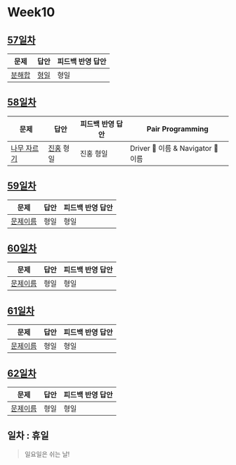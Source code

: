 # Week10

## [57일차](Day57)

| 문제                                           | 답안                        | 피드백 반영 답안 |
| ---------------------------------------------- | --------------------------- | ---------------- |
| [분해합](https://www.acmicpc.net/problem/2231) | [형일](Day55/bj1966_jhi.js) | 형일             |

## [58일차](Day58)

| 문제                                                | 답안      | 피드백 반영 답안 | Pair Programming                   |
| --------------------------------------------------- | --------- | ---------------- | ---------------------------------- |
| [나무 자르기](https://www.acmicpc.net/problem/2805) | [진홍](Day58/bj2805_kjhjhi.js) 형일 | 진홍 형일        | Driver 🚗 이름 & Navigator 🧭 이름 |

## [59일차](Day59)

| 문제                 | 답안 | 피드백 반영 답안 |
| -------------------- | ---- | ---------------- |
| [문제이름](문제링크) | 형일 | 형일             |

## [60일차](Day60)

| 문제                 | 답안 | 피드백 반영 답안 |
| -------------------- | ---- | ---------------- |
| [문제이름](문제링크) | 형일 | 형일             |

## [61일차](Day61)

| 문제                 | 답안 | 피드백 반영 답안 |
| -------------------- | ---- | ---------------- |
| [문제이름](문제링크) | 형일 | 형일             |

## [62일차](Day62)

| 문제                 | 답안 | 피드백 반영 답안 |
| -------------------- | ---- | ---------------- |
| [문제이름](문제링크) | 형일 | 형일             |

## 일차 : 휴일

> 일요일은 쉬는 날!
